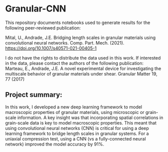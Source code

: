 # Granular-CNN

This repository documents notebooks used to generate results for the following peer-reviewed publication:

Mital, U., Andrade, J.E. Bridging length scales in granular materials using convolutional neural networks. Comp. Part. Mech. (2021). https://doi.org/10.1007/s40571-021-00405-1

I do not have the rights to distribute the data used in this work. If interested in the data, please contact the authors of the following publication: <br>
Marteau, E., Andrade, J.E. A novel experimental device for investigating the multiscale behavior of granular materials under shear. Granular Matter 19, 77 (2017)

## Project summary:
In this work, I developed a new deep learning framework to model macroscopic properties of granular materials, using microscopic or grain-scale information. A key insight was that incorporating spatial correlations in grain-scale data is key to model macroscopic properties. This meant that using convolutional neural networks (CNN) is critical for using a deep learning framework to bridge length scales in granular systems. For a uniaxial compression test, using a CNN (vs a fully-connected neural network) improved the model accuracy by 91%.

